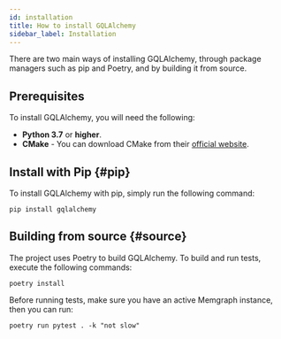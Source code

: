 ```yaml
---
id: installation
title: How to install GQLAlchemy
sidebar_label: Installation
---
```


There are two main ways of installing GQLAlchemy, through package managers such
as pip and Poetry, and by building it from source.

## Prerequisites

To install GQLAlchemy, you will need the following:
- **Python 3.7** or **higher**.
- **CMake** - You can download CMake from their [official
  website](https://cmake.org/download/).

## Install with Pip {#pip}

To install GQLAlchemy with pip, simply run the following command:

```
pip install gqlalchemy
```

## Building from source {#source}

The project uses Poetry to build GQLAlchemy. To build and run tests, execute the
following commands: 

```
poetry install
```

Before running tests, make sure you have an active Memgraph instance, then you
can run: 

```
poetry run pytest . -k "not slow"
```
